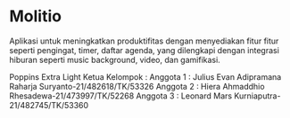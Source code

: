 # Molitio
Aplikasi untuk meningkatkan produktifitas dengan menyediakan fitur fitur seperti pengingat, timer, daftar agenda, yang dilengkapi dengan integrasi hiburan seperti music background, video, dan gamifikasi.

Poppins Extra Light
Ketua Kelompok : 
Anggota 1 : Julius Evan Adipramana Raharja Suryanto-21/482618/TK/53326
Anggota 2 : Hiera Ahmaddhio Rhesadewa-21/473997/TK/52268
Anggota 3 : Leonard Mars Kurniaputra-21/482745/TK/53360
